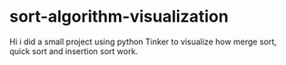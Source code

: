# sort-algorithm-visualization
Hi i did a small project using python Tinker to visualize how merge sort, quick sort and insertion sort work. 
